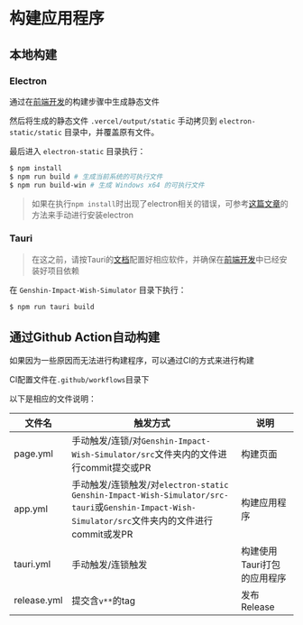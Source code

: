 # 构建应用程序

## 本地构建
### Electron

通过在[前端开发](frontend.md#构建)的构建步骤中生成静态文件

然后将生成的静态文件 `.vercel/output/static` 手动拷贝到 `electron-static/static` 目录中，并覆盖原有文件。

最后进入 `electron-static` 目录执行：

```bash
$ npm install
$ npm run build # 生成当前系统的可执行文件
$ npm run build-win # 生成 Windows x64 的可执行文件
```

> 如果在执行`npm install`时出现了electron相关的错误，可参考[这篇文章](https://www.bilibili.com/read/mobile?id=4789160)的方法来手动进行安装electron

### Tauri

>在这之前，请按Tauri的[文档](https://tauri.app/v1/guides/getting-started/prerequisites)配置好相应软件，并确保在[前端开发](frontend.md#安装依赖)中已经安装好项目依赖


在 `Genshin-Impact-Wish-Simulator` 目录下执行：

```bash
$ npm run tauri build
```

## 通过Github Action自动构建

如果因为一些原因而无法进行构建程序，可以通过CI的方式来进行构建

CI配置文件在`.github/workflows`目录下

以下是相应的文件说明：

|文件名|触发方式|说明|
|-|-|-|
|page.yml|手动触发/连锁/对`Genshin-Impact-Wish-Simulator/src`文件夹内的文件进行commit提交或PR |构建页面|
|app.yml|手动触发/连锁触发/对`electron-static` `Genshin-Impact-Wish-Simulator/src-tauri`或`Genshin-Impact-Wish-Simulator/src`文件夹内的文件进行commit或发PR|构建应用程序|
|tauri.yml|手动触发/连锁触发|构建使用Tauri打包的应用程序|
|release.yml|提交含`v**`的tag|发布Release|



